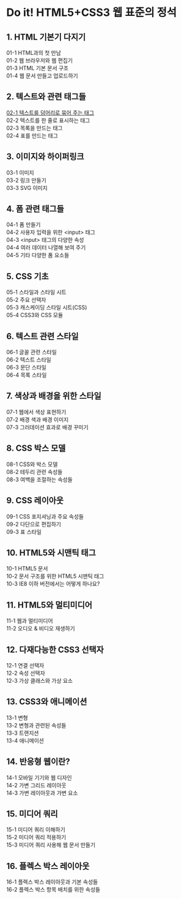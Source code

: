 <h1>Do it! HTML5+CSS3 웹 표준의 정석</h1>
  <h2>1. HTML 기본기 다지기</h2>
    01-1 HTML과의 첫 만남<br>
    01-2 웹 브라우저와 웹 편집기<br>
    01-3 HTML 기본 문서 구조<br>
    01-4 웹 문서 만들고 업로드하기

  <h2>2. 텍스트와 관련 태그들</h2>
    <a href="https://github.com/gimeus/html-css-study/tree/main/02-1">02-1 텍스트를 덩어리로 묶어 주는 태그</a><br>
    02-2 텍스트를 한 줄로 표시하는 태그<br>
    02-3 목록을 만드는 태그<br>
    02-4 표를 만드는 태그
    
  <h2>3. 이미지와 하이퍼링크</h2>
    03-1 이미지<br>
    03-2 링크 만들기<br>
    03-3 SVG 이미지
    
  <h2>4. 폼 관련 태그들</h2>
    04-1 폼 만들기<br>
    04-2 사용자 입력을 위한 &lt;input&gt; 태그<br>
    04-3 &lt;input&gt; 태그의 다양한 속성<br>
    04-4 여러 데이터 나열해 보여 주기<br>
    04-5 기타 다양한 폼 요소들
    
  <h2>5. CSS 기초</h2>
    05-1 스타일과 스타일 시트<br>
    05-2 주요 선택자<br>
    05-3 캐스케이딩 스타일 시트(CSS)<br>
    05-4 CSS3와 CSS 모듈
    
  <h2>6. 텍스트 관련 스타일</h2>
    06-1 글꼴 관련 스타일<br>
    06-2 텍스트 스타일<br>
    06-3 문단 스타일<br>
    06-4 목록 스타일
    
  <h2>7. 색상과 배경을 위한 스타일</h2>
    07-1 웹에서 색상 표현하기<br>
    07-2 배경 색과 배경 이미지<br>
    07-3 그러데이션 효과로 배경 꾸미기<br>
    
  <h2>8. CSS 박스 모델</h2>
    08-1 CSS와 박스 모델<br>
    08-2 테두리 관련 속성들<br>
    08-3 여백을 조절하는 속성들
    
  <h2>9. CSS 레이아웃</h2>
    09-1 CSS 포지셔닝과 주요 속성들<br>
    09-2 다단으로 편집하기<br>
    09-3 표 스타일
    
  <h2>10. HTML5와 시맨틱 태그</h2>
    10-1 HTML5 문서<br>
    10-2 문서 구조를 위한 HTML5 시맨틱 태그<br>
    10-3 IE8 이하 버전에서는 어떻게 하나요?
    
  <h2>11. HTML5와 멀티미디어</h2>
    11-1 웹과 멀티미디어<br>
    11-2 오디오 & 비디오 재생하기
    
  <h2>12. 다재다능한 CSS3 선택자</h2>
    12-1 연결 선택자<br>
    12-2 속성 선택자<br>
    12-3 가상 클래스와 가상 요소
    
  <h2>13. CSS3와 애니메이션</h2>
    13-1 변형<br>
    13-2 변형과 관련된 속성들<br>
    13-3 트랜지션<br>
    13-4 애니메이션
    
  <h2>14. 반응형 웹이란?</h2>
    14-1 모바일 기기와 웹 디자인<br>
    14-2 가변 그리드 레이아웃<br>
    14-3 가변 레이아웃과 가변 요소
    
  <h2>15. 미디어 쿼리</h2>
    15-1 미디어 쿼리 이해하기<br>
    15-2 미디어 쿼리 적용하기<br>
    15-3 미디어 쿼리 사용해 웹 문서 만들기
    
  <h2>16. 플렉스 박스 레이아웃</h2>
    16-1 플렉스 박스 레이아웃과 기본 속성들<br>
    16-2 플렉스 박스 항목 배치를 위한 속성들

